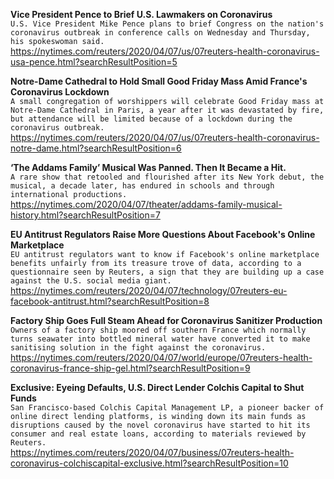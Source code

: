 **Vice President Pence to Brief U.S. Lawmakers on Coronavirus**\
`U.S. Vice President Mike Pence plans to brief Congress on the nation's coronavirus outbreak in conference calls on Wednesday and Thursday, his spokeswoman said.`\
https://nytimes.com/reuters/2020/04/07/us/07reuters-health-coronavirus-usa-pence.html?searchResultPosition=5

**Notre-Dame Cathedral to Hold Small Good Friday Mass Amid France's Coronavirus Lockdown**\
`A small congregation of worshippers will celebrate Good Friday mass at Notre-Dame Cathedral in Paris, a year after it was devastated by fire, but attendance will be limited because of a lockdown during the coronavirus outbreak.`\
https://nytimes.com/reuters/2020/04/07/us/07reuters-health-coronavirus-notre-dame.html?searchResultPosition=6

**‘The Addams Family’ Musical Was Panned. Then It Became a Hit.**\
`A rare show that retooled and flourished after its New York debut, the musical, a decade later, has endured in schools and through international productions.`\
https://nytimes.com/2020/04/07/theater/addams-family-musical-history.html?searchResultPosition=7

**EU Antitrust Regulators Raise More Questions About Facebook's Online Marketplace**\
`EU antitrust regulators want to know if Facebook's online marketplace benefits unfairly from its treasure trove of data, according to a questionnaire seen by Reuters, a sign that they are building up a case against the U.S. social media giant.`\
https://nytimes.com/reuters/2020/04/07/technology/07reuters-eu-facebook-antitrust.html?searchResultPosition=8

**Factory Ship Goes Full Steam Ahead for Coronavirus Sanitizer Production**\
`Owners of a factory ship moored off southern France which normally turns seawater into bottled mineral water have converted it to make sanitising solution in the fight against the coronavirus.`\
https://nytimes.com/reuters/2020/04/07/world/europe/07reuters-health-coronavirus-france-ship-gel.html?searchResultPosition=9

**Exclusive: Eyeing Defaults, U.S. Direct Lender Colchis Capital to Shut Funds**\
`San Francisco-based Colchis Capital Management LP, a pioneer backer of online direct lending platforms, is winding down its main funds as disruptions caused by the novel coronavirus have started to hit its consumer and real estate loans, according to materials reviewed by Reuters.`\
https://nytimes.com/reuters/2020/04/07/business/07reuters-health-coronavirus-colchiscapital-exclusive.html?searchResultPosition=10

